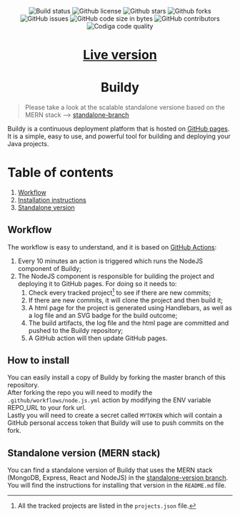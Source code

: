 <div style="text-align: center;">
    
![Build status](https://img.shields.io/github/workflow/status/filocava99/Buildy/Build/master?style=flat-square)
![Github license](https://img.shields.io/github/license/filocava99/buildy?style=flat-square)
![Github stars](https://img.shields.io/github/stars/filocava99/Buildy?style=flat-square)
![Github forks](https://img.shields.io/github/forks/filocava99/Buildy?style=flat-square)
![GitHub issues](https://img.shields.io/github/issues-raw/filocava99/Buildy?style=flat-square)
![GitHub code size in bytes](https://img.shields.io/github/languages/code-size/filocava99/Buildy?style=flat-square)
![GitHub contributors](https://img.shields.io/github/contributors/filocava99/Buildy?style=flat-square)
![Codiga code quality](https://api.codiga.io/project/33237/status/svg)

</div>
<!--![(https://img.shields.io/codacy/grade/0f2d702e7c8a4372bf106d96bd693ac8/master)]-->

<center>

# [Live version](https://filocava99.github.io/Buildy/)

</center>

# <center>Buildy</center>

> Please take a look at the scalable standalone versione based on the MERN stack --> [standalone-branch](https://github.com/Filocava99/Buildy/tree/standalone-version)

Buildy is a continuous deployment platform that is hosted on [GitHub pages](https://filocava99.github.io/Buildy). It is a simple, easy to use, and powerful tool for building and deploying your Java projects.

# Table of contents
1. [Workflow](#par1)
2. [Installation instructions](#par2)
3. [Standalone version](#par3)

## Workflow <a name="par1"></a>
The workflow is easy to understand, and it is based on [GitHub Actions](https://github.com/features/actions):
1. Every 10 minutes an action is triggered which runs the NodeJS component of Buildy;
2. The NodeJS component is responsible for building the project and deploying it to GitHub pages. For doing so it needs to:
    1. Check every tracked project[^1] to see if there are new commits;
    2. If there are new commits, it will clone the project and then build it;
    3. A html page for the project is generated using Handlebars, as well as a log file and an SVG badge for the build outcome;
    4. The build artifacts, the log file and the html page are committed and pushed to the Buildy repository;
    5. A GitHub action will then update GitHub pages.

[^1]: All the tracked projects are listed in the `projects.json` file.

## How to install <a name="par2"></a>
You can easily install a copy of Buildy by forking the master branch of this repository.  
After forking the repo you will need to modify the `.github/workflows/node.js.yml` action by modifying the ENV variable REPO_URL to your fork url.  
Lastly you will need to create a secret called `MYTOKEN` which will contain a GitHub personal access token that Buildy will use to push commits on the fork.

## Standalone version (MERN stack) <a name="par3"></a>
You can find a standalone version of Buildy that uses the MERN stack (MongoDB, Express, React and NodeJS) in the [standalone-version branch](https://github.com/Filocava99/Buildy/tree/standalone-version).  
You will find the instructions for installing that version in the `README.md` file.
